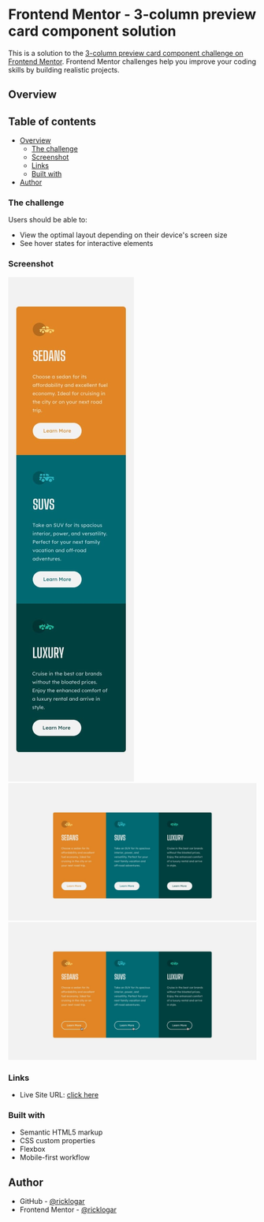 # Frontend Mentor - 3-column preview card component solution

This is a solution to the [3-column preview card component challenge on Frontend Mentor](https://www.frontendmentor.io/challenges/3column-preview-card-component-pH92eAR2-). Frontend Mentor challenges help you improve your coding skills by building realistic projects. 

## Overview

## Table of contents

- [Overview](#overview)
  - [The challenge](#the-challenge)
  - [Screenshot](#screenshot)
  - [Links](#links)
  - [Built with](#built-with)
- [Author](#author)

### The challenge

Users should be able to:

- View the optimal layout depending on their device's screen size
- See hover states for interactive elements

### Screenshot

![Preview](./design/mobile-design.jpg)
![Preview](./design/desktop-design.jpg)
![Preview](./design/active-states.jpg)

### Links

- Live Site URL: [click here](https://ricklogar.github.io/3-column-preview-card-component/)


### Built with

- Semantic HTML5 markup
- CSS custom properties
- Flexbox
- Mobile-first workflow


## Author

- GitHub - [@ricklogar](https://github.com/ricklogar)
- Frontend Mentor - [@ricklogar](https://www.frontendmentor.io/profile/ricklogar)
